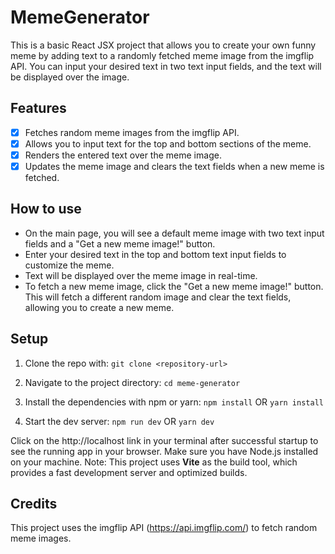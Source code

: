 # MemeGenerator
This is a basic React JSX project that allows you to create your own funny meme by adding text to a randomly fetched meme image from the imgflip API. You can input your desired text in two text input fields, and the text will be displayed over the image.

## Features
-[X] Fetches random meme images from the imgflip API.
-[X] Allows you to input text for the top and bottom sections of the meme.
-[X] Renders the entered text over the meme image.
-[X] Updates the meme image and clears the text fields when a new meme is fetched.

## How to use
* On the main page, you will see a default meme image with two text input fields and a "Get a new meme image!" button.
* Enter your desired text in the top and bottom text input fields to customize the meme.
* Text will be displayed over the meme image in real-time.
* To fetch a new meme image, click the "Get a new meme image!" button. This will fetch a different random image and clear the text fields, allowing you to create a new meme.

## Setup
1. Clone the repo with:
```git clone <repository-url>```

2. Navigate to the project directory:
```cd meme-generator```

3. Install the dependencies with npm or yarn:
```npm install``` 
OR
```yarn install```

4. Start the dev server:
```npm run dev```
OR
```yarn dev```

Click on the http://localhost link in your terminal after successful startup to see the running app in your browser.
Make sure you have Node.js installed on your machine.
Note: This project uses **Vite** as the build tool, which provides a fast development server and optimized builds.

## Credits
This project uses the imgflip API (https://api.imgflip.com/) to fetch random meme images.